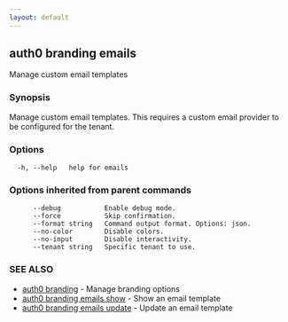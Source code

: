 ```yaml
---
layout: default
---
```

## auth0 branding emails

Manage custom email templates

### Synopsis

Manage custom email templates. This requires a custom email provider to be configured for the tenant.

### Options

```
  -h, --help   help for emails
```

### Options inherited from parent commands

```
      --debug           Enable debug mode.
      --force           Skip confirmation.
      --format string   Command output format. Options: json.
      --no-color        Disable colors.
      --no-input        Disable interactivity.
      --tenant string   Specific tenant to use.
```

### SEE ALSO

* [auth0 branding](auth0_branding.md)	 - Manage branding options
* [auth0 branding emails show](auth0_branding_emails_show.md)	 - Show an email template
* [auth0 branding emails update](auth0_branding_emails_update.md)	 - Update an email template

